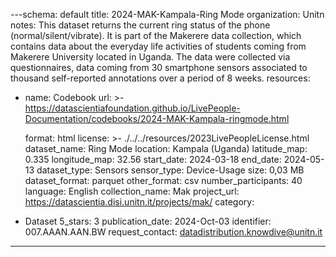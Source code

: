---schema: default
title: 2024-MAK-Kampala-Ring Mode
organization: Unitn
notes: This dataset returns the current ring status of the phone (normal/silent/vibrate).  It
  is part of the Makerere data collection, which contains data about the everyday
  life activities of students coming from Makerere University located in Uganda. The
  data were collected via questionnaires, data coming from 30 smartphone sensors associated
  to thousand self-reported annotations over a period of 8 weeks.
resources:
- name: Codebook
  url: >-
    https://datascientiafoundation.github.io/LivePeople-Documentation/codebooks/2024-MAK-Kampala-ringmode.html
    
  format: html
license: >-
  ./../../resources/2023LivePeopleLicense.html
dataset_name: Ring Mode
location: Kampala (Uganda)
latitude_map: 0.335
longitude_map: 32.56
start_date: 2024-03-18
end_date: 2024-05-13
dataset_type: Sensors
sensor_type: Device-Usage
size: 0,03 MB
dataset_format: parquet
other_format: csv
number_participants: 40
language: English
collection_name: Mak
project_url: <a 
  href="https://datascientia.disi.unitn.it/projects/mak/">https://datascientia.disi.unitn.it/projects/mak/</a>
category:
- Dataset
5_stars: 3
publication_date: 2024-Oct-03
identifier: 007.AAAN.AAN.BW
request_contact: datadistribution.knowdive@unitn.it
---
